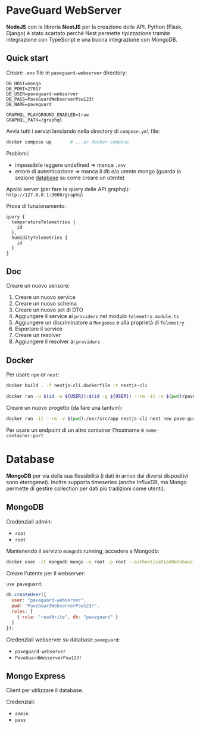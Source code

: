 # PaveGuard WebServer

**NodeJS** con la libreria **NestJS** per la creazione delle API. Python (Flask, Django) è stato scartato perché Nest permette tipizzazione tramite integrazione con TypeScript e una buona integrazione con MongoDB.

## Quick start

Creare `.env` file in `paveguard-webserver` directory:

```
DB_HOST=mongo
DB_PORT=27017
DB_USER=paveguard-webserver
DB_PASS=PaveGuardWebserverPsw123!
DB_NAME=paveguard

GRAPHQL_PLAYGROUND_ENABLED=true
GRAPHQL_PATH=/graphql
```

Avvia tutti i servizi lanciando nella directory di `compose.yml` file:

```bash
docker compose up       # ...or docker-compose 
```

Problemi:

- impossibile leggere undefined => manca `.env`
- errore di autenticazione => manca il db e/o utente mongo (guarda la sezione [database](#database) su come creare un utente)

Apollo server (per fare le query delle API graphql): `http://127.0.0.1:3000/graphql`

Prova di funzionamento:

```gql
query {
  temperatureTelemetries {
    id
  },
  humidityTelemetries {
    id
  }
}
```

## Doc

Creare un nuovo sensore:

1. Creare un nuovo service
2. Creare un nuovo schema
3. Creare un nuovo set di DTO
4. Aggiungere il service ai `providers` nel modulo `telemetry.module.ts`
5. Aggiungere un discriminatore a `Mongoose` e alla proprietà di `Telemetry`
6. Esportare il service
7. Creare un resolver
8. Aggiungere il resolver ai `providers`


## Docker

Per usare `npm` or `nest`:

```bash
docker build . -f nestjs-cli.dockerfile -t nestjs-cli
```

```bash
docker run -u $(id -u ${USER}):$(id -g ${USER}) --rm -it -v $(pwd)/paveguard-webserver:/usr/src/app nestjs-cli {command}
```

Creare un nuovo progetto (da fare una tantum):

```bash
docker run -it --rm -v $(pwd):/usr/src/app nestjs-cli nest new pave-guard-webserver
```

Per usare un endpoint di un altro container l'hostname è `nome-container:port`


# Database

**MongoDB** per via della sua flessibilità (i dati in arrivo dai diversi dispositivi sono eterogenei). Inoltre supporta timeseries (anche InfluxDB, ma Mongo permette di gestire collection per dati più tradizioni come utenti).

## MongoDB

Credenziali admin:

- `root`
- `root`


Mantenendo il servizio `mongodb` running, accedere a Mongodb:

```bash
docker exec -it mongodb mongo -u root -p root --authenticationDatabase admin
```

Creare l'utente per il webserver:

```js
use paveguard;
```

```js
db.createUser({
  user: "paveguard-webserver",
  pwd: "PaveGuardWebserverPsw123!",
  roles: [
    { role: "readWrite", db: "paveguard" }
  ]
});
```


Credenziali webserver su database `paveguard`:

- `paveguard-webserver`
- `PaveGuardWebserverPsw123!`


## Mongo Express

Client per utilizzare il database.

Credenziali:

- `admin`
- `pass`




